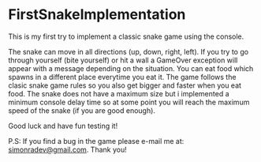 # FirstSnakeImplementation
This is my first try to implement a classic snake game using the console.

The snake can move in all directions (up, down, right, left). If you try to go through yourself (bite yourself) or hit
a wall a GameOver exception will appear with a message depending on the situation. You can eat food which spawns in a different
place everytime you eat it. The game follows the clasic snake game rules so you also get bigger and faster when you eat food.
The snake does not have a maximum size but i implemented a minimum console delay time so at some point you will reach the
maximum speed of the snake (if you are good enough).

Good luck and have fun testing it!

P.S: If you find a bug in the game please e-mail me at: simonradev@gmail.com. Thank you!
